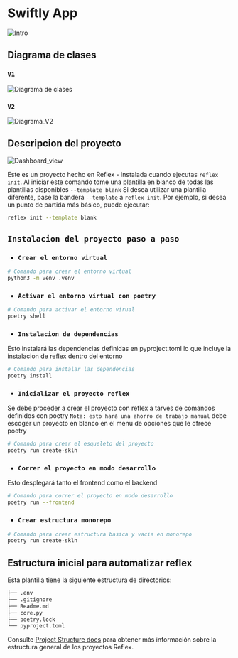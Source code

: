 # Swiftly App

![Intro](https://github.com/user-attachments/assets/5d35f8a3-a4b9-4edb-b016-063ce30bb174)

## Diagrama de clases

### `V1`
![Diagrama de clases](https://github.com/user-attachments/assets/f807f06a-9172-4f20-8d20-4f592d91842e)
### `V2`
![Diagrama_V2](https://github.com/user-attachments/assets/cd227320-a348-4977-83f5-f0de6cb54b26)

## Descripcion del proyecto

![Dashboard_view](https://github.com/user-attachments/assets/5bbfae94-3839-4ab5-afad-0eeeef7b11ca)

Este es un proyecto hecho en Reflex - instalada cuando ejecutas `reflex init`.
Al iniciar este comando tome una plantilla en blanco de todas las plantillas disponibles `--template blank`
Si desea utilizar una plantilla diferente, pase la bandera `--template` a `reflex init`.
Por ejemplo, si desea un punto de partida más básico, puede ejecutar:

```bash
reflex init --template blank
```

## `Instalacion del proyecto paso a paso`

- ### `Crear el entorno virtual`
```bash
# Comando para crear el entorno virtual
python3 -m venv .venv
```
- ### `Activar el entorno virtual con poetry`
```bash
# Comando para activar el entorno virual
poetry shell
```
- ### `Instalacion de dependencias`
Esto instalará las dependencias definidas en pyproject.toml lo que incluye la instalacion de reflex dentro del entorno
```bash
# Comando para instalar las dependencias
poetry install
```
- ### `Inicializar el proyecto reflex`
Se debe proceder a crear el proyecto con reflex a tarves de comandos definidos con poetry `Nota: esto hará una ahorro de trabajo manual`
debe escoger un proyecto en blanco en el menu de opciones que le ofrece poetry
```bash
# Comando para crear el esqueleto del proyecto
poetry run create-skln
```
- ### `Correr el proyecto en modo desarrollo`
Esto desplegará tanto el frontend como el backend
```bash
# Comando para correr el proyecto en modo desarrollo
poetry run --frontend
```

- ### `Crear estructura monorepo`
```bash
# Comando para crear estructura basica y vacia en monorepo
poetry run create-skln
```

## Estructura inicial para automatizar reflex 

Esta plantilla tiene la siguiente estructura de directorios:

```bash
├── .env
├── .gitignore
├── Readme.md
├── core.py
├── poetry.lock
└── pyproject.toml
```

Consulte [Project Structure docs](https://reflex.dev/docs/getting-started/project-structure/) para obtener más información sobre la estructura general de los proyectos Reflex.
